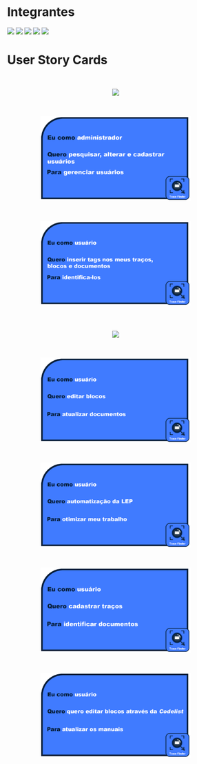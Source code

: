 # Integrantes
<a  href="https://www.linkedin.com/in/rodrigo-am%C3%A2ncio-do-prado-ten%C3%B3rio-a56641174"> <img src="https://img.shields.io/badge/Rodrigo%20Amancio%20--%20Scrum%20Master-Linkedin-blue"></a> 
<a href="https://www.linkedin.com/in/luisaugustosb"> <img src="https://img.shields.io/badge/Lu%C3%ADs%20Augusto%20--%20Product%20Owner-Linkedin-blue"></a>
<a href="https://www.linkedin.com/in/bahij-noureddine-941b681b7/"> <img src= "https://img.shields.io/badge/Bahij%20Noureddine-Linkedin-blue"></a>
<a href="https://www.linkedin.com/in/mateus-senne-172905149"> <img src= "https://img.shields.io/badge/Mateus%20Senne-Linkedin-blue"></a>
<a href="https://www.linkedin.com/in/maxx-barcelos-aaa106b2"> <img src= "https://img.shields.io/badge/Maximiles%20Barcelos-Linkedin-blue"></a>

# User Story Cards

<h1 align="center"> <img src="https://github.com/MaXximiles/API-3SEM/blob/main/User%20Story%20Cards/StoryCard1.png?raw=true" width="350"></h1>
<h1 align="center"> <img src="https://github.com/MaXximiles/API-3SEM/blob/main/User%20Story%20Cards/StoryCard2.png?raw=true" width="350"></h1>
<h1 align="center"> <img src="https://github.com/MaXximiles/API-3SEM/blob/main/User%20Story%20Cards/StoryCard3.png?raw=true" width="350"></h1>
<h1 align="center"> <img src="https://github.com/MaXximiles/API-3SEM/blob/main/User%20Story%20Cards/StoryCard4.png?raw=true" width="350"></h1>
<h1 align="center"> <img src="https://github.com/MaXximiles/API-3SEM/blob/main/User%20Story%20Cards/StoryCard5.png?raw=true" width="350"></h1>
<h1 align="center"> <img src="https://github.com/MaXximiles/API-3SEM/blob/main/User%20Story%20Cards/StoryCard6.png?raw=true" width="350"></h1>
<h1 align="center"> <img src="https://github.com/MaXximiles/API-3SEM/blob/main/User%20Story%20Cards/StoryCard7.png?raw=true" width="350"></h1>
<h1 align="center"> <img src="https://github.com/MaXximiles/API-3SEM/blob/main/User%20Story%20Cards/StoryCard8.png?raw=true" width="350"></h1>


